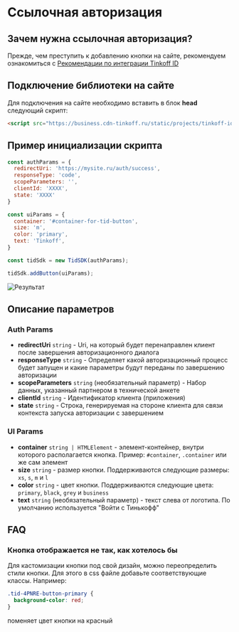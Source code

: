 
# Ссылочная авторизация

## Зачем нужна ссылочная авторизация?
Прежде, чем преступить к добавлению кнопки на сайте, рекомендуем ознакомиться с [Рекомендации по интеграции Tinkoff ID](https://www.tinkoff.ru/corporate/business-solutions/open-api/tinkoff-id/integration/instruction/)

## Подключение библиотеки на сайте
Для подключения на сайте необходимо вставить в блок **head** следующий скрипт:
```html
<script src="https://business.cdn-tinkoff.ru/static/projects/tinkoff-id/widget/bundle.js"></script>
```

## Пример инициализации скрипта
```javascript
const authParams = {
  redirectUri: 'https://mysite.ru/auth/success',
  responseType: 'code',
  scopeParameters: '',
  clientId: 'XXXX',
  state: 'XXXX'
}

const uiParams = {
  container: '#container-for-tid-button',
  size: 'm',
  color: 'primary',
  text: 'Tinkoff',
}

const tidSdk = new TidSDK(authParams);

tidSdk.addButton(uiParams);
```

![Результат](../img/tinkoff_id_button.png)


## Описание параметров
### Auth Params
  - **redirectUri** `string` - Uri, на который будет перенаправлен клиент после завершения авторизационного диалога
  - **responseType** `string` - Определяет какой авторизационный процесс будет запущен и какие параметры будут переданы по завершению авторизации
  - **scopeParameters** `string` (необязательный параметр) - Набор данных, указанный партнером в технической анкете
  - **clientId** `string` - Идентификатор клиента (приложения)
  - **state** `string` - Строка, генерируемая на стороне клиента для связи контекста запуска авторизации с завершением

### UI Params
  - **container** `string | HTMLElement` - элемент-контейнер, внутри которого располагается кнопка. Пример: `#container`, `.container` или же сам элемент
  - **size** `string` - размер кнопки. Поддерживаются следующие размеры: `xs`, `s`, `m` и `l`
  - **color** `string` - цвет кнопки. Поддерживаются следующие цвета: `primary`, `black`, `grey` и `business`
  - **text** `string` (необязательный параметр) - текст слева от логотипа. По умолчанию используется "Войти с Тинькофф"

## FAQ
### Кнопка отображается не так, как хотелось бы
Для кастомизации кнопки под свой дизайн, можно переопределить стили кнопки. Для этого в css файле добавьте соответствующие классы.
Например:
```css
.tid-4PNRE-button-primary {
  background-color: red;
}
```
поменяет цвет кнопки на красный